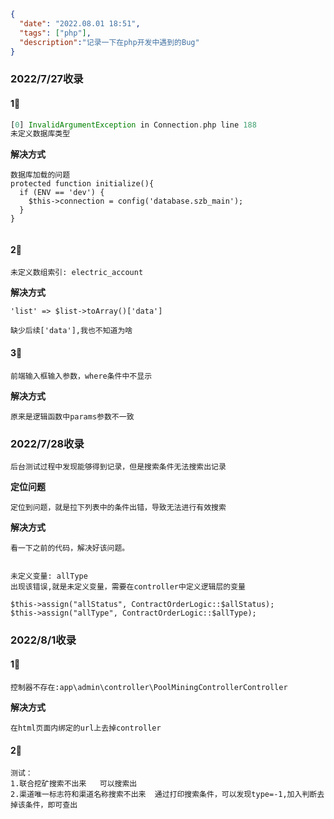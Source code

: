 ```json
{
  "date": "2022.08.01 18:51",
  "tags": ["php"],
  "description":"记录一下在php开发中遇到的Bug"
}
```

### 2022/7/27收录

#### 1⃣️

```php
[0] InvalidArgumentException in Connection.php line 188
未定义数据库类型
```

**解决方式**

```
数据库加载的问题
protected function initialize(){
  if (ENV == 'dev') {
  	$this->connection = config('database.szb_main');
  }
}
    
```

#### 2⃣️

```
未定义数组索引: electric_account
```

**解决方式**

```
'list' => $list->toArray()['data']

缺少后续['data'],我也不知道为啥
```

#### 3⃣️

```
前端输入框输入参数，where条件中不显示
```

**解决方式**

```
原来是逻辑函数中params参数不一致
```

### 2022/7/28收录

```
后台测试过程中发现能够得到记录，但是搜索条件无法搜索出记录
```

**定位问题**

```
定位到问题，就是拉下列表中的条件出错，导致无法进行有效搜索
```

**解决方式**

```
看一下之前的代码，解决好该问题。


未定义变量: allType
出现该错误,就是未定义变量，需要在controller中定义逻辑层的变量

$this->assign("allStatus", ContractOrderLogic::$allStatus);
$this->assign("allType", ContractOrderLogic::$allType);
```

### **2022/8/1收录**

#### 1⃣️

```
控制器不存在:app\admin\controller\PoolMiningControllerController
```

**解决方式**

```
在html页面内绑定的url上去掉controller
```

#### 2⃣️

```
测试：
1.联合挖矿搜索不出来   可以搜索出
2.渠道唯一标志符和渠道名称搜索不出来  通过打印搜索条件，可以发现type=-1,加入判断去掉该条件，即可查出
```